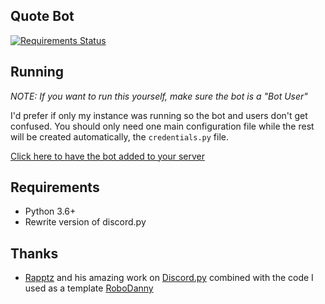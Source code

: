 ## Quote Bot
[![Requirements Status](https://requires.io/github/bsquidwrd/Quote-Bot/requirements.svg?branch=master)](https://requires.io/github/bsquidwrd/Quote-Bot/requirements/?branch=master)


## Running
_NOTE: If you want to run this yourself, make sure the bot is a "Bot User"_

I'd prefer if only my instance was running so the bot and users don't get confused. You should only need one main configuration file while the rest will be created automatically, the `credentials.py` file.

[Click here to have the bot added to your server](https://discordapp.com/oauth2/authorize?client_id=358072980108083201&scope=bot&permissions=125952)


## Requirements
- Python 3.6+
- Rewrite version of discord.py

## Thanks
- [Rapptz](https://github.com/Rapptz) and his amazing work on [Discord.py](https://github.com/Rapptz/discord.py) combined with the code I used as a template [RoboDanny](https://github.com/Rapptz/RoboDanny)
